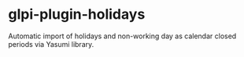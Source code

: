 # glpi-plugin-holidays
Automatic import of holidays and non-working day as calendar closed periods via Yasumi library.
